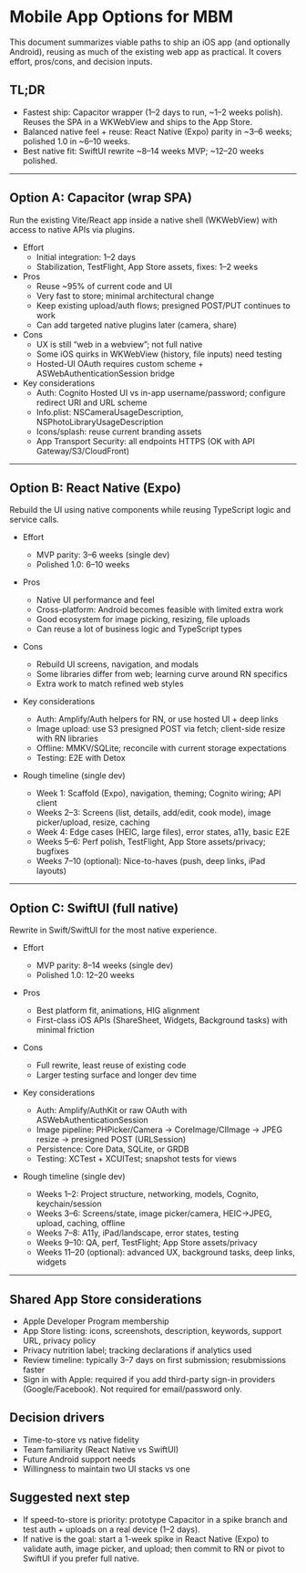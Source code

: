 # Mobile App Options for MBM

This document summarizes viable paths to ship an iOS app (and optionally Android), reusing as much of the existing web app as practical. It covers effort, pros/cons, and decision inputs.

## TL;DR
- Fastest ship: Capacitor wrapper (1–2 days to run, ~1–2 weeks polish). Reuses the SPA in a WKWebView and ships to the App Store.
- Balanced native feel + reuse: React Native (Expo) parity in ~3–6 weeks; polished 1.0 in ~6–10 weeks.
- Best native fit: SwiftUI rewrite ~8–14 weeks MVP; ~12–20 weeks polished.

---

## Option A: Capacitor (wrap SPA)
Run the existing Vite/React app inside a native shell (WKWebView) with access to native APIs via plugins.

- Effort
  - Initial integration: 1–2 days
  - Stabilization, TestFlight, App Store assets, fixes: 1–2 weeks
- Pros
  - Reuse ~95% of current code and UI
  - Very fast to store; minimal architectural change
  - Keep existing upload/auth flows; presigned POST/PUT continues to work
  - Can add targeted native plugins later (camera, share)
- Cons
  - UX is still “web in a webview”; not full native
  - Some iOS quirks in WKWebView (history, file inputs) need testing
  - Hosted-UI OAuth requires custom scheme + ASWebAuthenticationSession bridge
- Key considerations
  - Auth: Cognito Hosted UI vs in-app username/password; configure redirect URI and URL scheme
  - Info.plist: NSCameraUsageDescription, NSPhotoLibraryUsageDescription
  - Icons/splash: reuse current branding assets
  - App Transport Security: all endpoints HTTPS (OK with API Gateway/S3/CloudFront)

---

## Option B: React Native (Expo)
Rebuild the UI using native components while reusing TypeScript logic and service calls.

- Effort
  - MVP parity: 3–6 weeks (single dev)
  - Polished 1.0: 6–10 weeks
- Pros
  - Native UI performance and feel
  - Cross-platform: Android becomes feasible with limited extra work
  - Good ecosystem for image picking, resizing, file uploads
  - Can reuse a lot of business logic and TypeScript types
- Cons
  - Rebuild UI screens, navigation, and modals
  - Some libraries differ from web; learning curve around RN specifics
  - Extra work to match refined web styles
- Key considerations
  - Auth: Amplify/Auth helpers for RN, or use hosted UI + deep links
  - Image upload: use S3 presigned POST via fetch; client-side resize with RN libraries
  - Offline: MMKV/SQLite; reconcile with current storage expectations
  - Testing: E2E with Detox

- Rough timeline (single dev)
  - Week 1: Scaffold (Expo), navigation, theming; Cognito wiring; API client
  - Weeks 2–3: Screens (list, details, add/edit, cook mode), image picker/upload, resize, caching
  - Week 4: Edge cases (HEIC, large files), error states, a11y, basic E2E
  - Weeks 5–6: Perf polish, TestFlight, App Store assets/privacy; bugfixes
  - Weeks 7–10 (optional): Nice-to-haves (push, deep links, iPad layouts)

---

## Option C: SwiftUI (full native)
Rewrite in Swift/SwiftUI for the most native experience.

- Effort
  - MVP parity: 8–14 weeks (single dev)
  - Polished 1.0: 12–20 weeks
- Pros
  - Best platform fit, animations, HIG alignment
  - First-class iOS APIs (ShareSheet, Widgets, Background tasks) with minimal friction
- Cons
  - Full rewrite, least reuse of existing code
  - Larger testing surface and longer dev time
- Key considerations
  - Auth: Amplify/AuthKit or raw OAuth with ASWebAuthenticationSession
  - Image pipeline: PHPicker/Camera → CoreImage/CIImage → JPEG resize → presigned POST (URLSession)
  - Persistence: Core Data, SQLite, or GRDB
  - Testing: XCTest + XCUITest; snapshot tests for views

- Rough timeline (single dev)
  - Weeks 1–2: Project structure, networking, models, Cognito, keychain/session
  - Weeks 3–6: Screens/state, image picker/camera, HEIC→JPEG, upload, caching, offline
  - Weeks 7–8: A11y, iPad/landscape, error states, testing
  - Weeks 9–10: QA, perf, TestFlight; App Store assets/privacy
  - Weeks 11–20 (optional): advanced UX, background tasks, deep links, widgets

---

## Shared App Store considerations
- Apple Developer Program membership
- App Store listing: icons, screenshots, description, keywords, support URL, privacy policy
- Privacy nutrition label; tracking declarations if analytics used
- Review timeline: typically 3–7 days on first submission; resubmissions faster
- Sign in with Apple: required if you add third-party sign-in providers (Google/Facebook). Not required for email/password only.

## Decision drivers
- Time-to-store vs native fidelity
- Team familiarity (React Native vs SwiftUI)
- Future Android support needs
- Willingness to maintain two UI stacks vs one

## Suggested next step
- If speed-to-store is priority: prototype Capacitor in a spike branch and test auth + uploads on a real device (1–2 days).
- If native is the goal: start a 1-week spike in React Native (Expo) to validate auth, image picker, and upload; then commit to RN or pivot to SwiftUI if you prefer full native.
